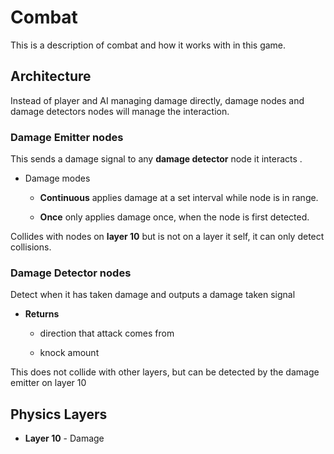 # Combat

This is a description of combat and how it works with in this game.

## Architecture

Instead of player and AI managing damage directly, damage nodes and damage detectors nodes will manage the interaction.

### Damage Emitter nodes

This sends a damage signal to any **damage detector** node it interacts .

- Damage modes
  
  - **Continuous** applies damage at a set interval while node is in range.
  
  - **Once** only applies damage once, when the node is first detected.

Collides with nodes on **layer 10** but is not on a layer it self, it can only detect collisions. 

### Damage Detector nodes

Detect when it has taken damage and outputs a damage taken signal

- **Returns**
  
  - direction that attack comes from
  
  - knock amount

This does not collide with other layers, but can be detected by the damage emitter on layer 10

## Physics Layers

- **Layer 10** - Damage
